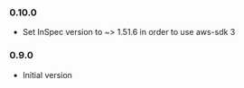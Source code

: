 ### 0.10.0
* Set InSpec version to ~> 1.51.6 in order to use aws-sdk 3

### 0.9.0
* Initial version
